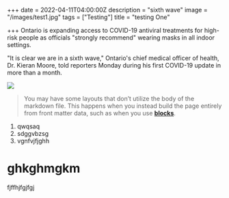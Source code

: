 +++
date = 2022-04-11T04:00:00Z
description = "sixth wave"
image = "/images/test1.jpg"
tags = ["Testing"]
title = "testing One"

+++
Ontario is expanding access to COVID-19 antiviral treatments for high-risk people as officials "strongly recommend" wearing masks in all indoor settings.

"It is clear we are in a sixth wave," Ontario's chief medical officer of health, Dr. Kieran Moore, told reporters Monday during his first COVID-19 update in more than a month.

![](/images/slider/slider-3.jpg)

> You may have some layouts that don’t utilize the body of the markdown file. This happens when you instead build the page entirely from front matter data, such as when you use [**blocks**](https://forestry.io/docs/settings/fields/blocks).

1. qwqsaq
2. sdggvbzsg
3. vgnfvjfjghh

# ghkghmgkm

fjffhjfgjfgj